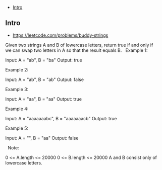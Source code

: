 - [Intro](#intro)

## Intro

- https://leetcode.com/problems/buddy-strings

Given two strings A and B of lowercase letters, return true if and only if we can swap two letters in A so that the result equals B.
 
Example 1:


Input: A = "ab", B = "ba"
Output: true


Example 2:

Input: A = "ab", B = "ab"
Output: false


Example 3:

Input: A = "aa", B = "aa"
Output: true


Example 4:

Input: A = "aaaaaaabc", B = "aaaaaaacb"
Output: true


Example 5:

Input: A = "", B = "aa"
Output: false

 
Note:

0 <= A.length <= 20000
0 <= B.length <= 20000
A and B consist only of lowercase letters.






